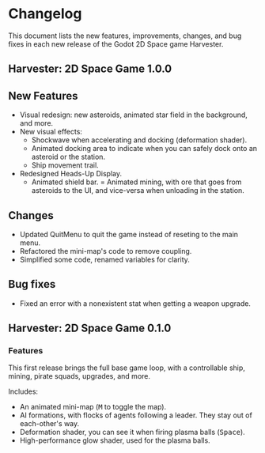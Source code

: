 # Changelog

This document lists the new features, improvements, changes, and bug fixes in each new release of the Godot 2D Space game Harvester.

## Harvester: 2D Space Game 1.0.0

## New Features

- Visual redesign: new asteroids, animated star field in the background, and more.
- New visual effects:
    - Shockwave when accelerating and docking (deformation shader).
    - Animated docking area to indicate when you can safely dock onto an asteroid or the station.
    - Ship movement trail.
- Redesigned Heads-Up Display.
    - Animated shield bar.
    = Animated mining, with ore that goes from asteroids to the UI, and vice-versa when unloading in the station.

## Changes

- Updated QuitMenu to quit the game instead of reseting to the main menu.
- Refactored the mini-map's code to remove coupling.
- Simplified some code, renamed variables for clarity.

## Bug fixes

- Fixed an error with a nonexistent stat when getting a weapon upgrade.

## Harvester: 2D Space Game 0.1.0

### Features

This first release brings the full base game loop, with a controllable ship, mining, pirate squads, upgrades, and more.

Includes:

- An animated mini-map (<kbd>M</kbd> to toggle the map).
- AI formations, with flocks of agents following a leader. They stay out of each-other's way.
- Deformation shader, you can see it when firing plasma balls (<kbd>Space</kbd>).
- High-performance glow shader, used for the plasma balls.

